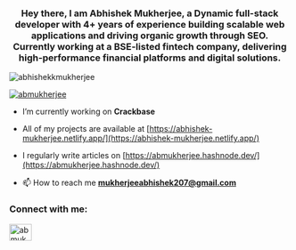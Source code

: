 
<h3 align="center">Hey there, I am Abhishek Mukherjee, a Dynamic full-stack developer with 4+ years of experience building scalable web applications and
driving organic growth through SEO. Currently working at a BSE-listed fintech company, delivering
high-performance financial platforms and digital solutions.</h3>




<p align="left"> <img src="https://komarev.com/ghpvc/?username=abhishekkmukherjee&label=Profile%20views&color=0e75b6&style=flat" alt="abhishekkmukherjee" /> </p>



<p align="left"> <a href="https://twitter.com/abmukherjee" target="blank"><img src="https://img.shields.io/twitter/follow/abmukherjee?logo=twitter&style=for-the-badge" alt="abmukherjee" /></a> </p>

-  I’m currently working on **Crackbase**

-  All of my projects are available at [https://abhishek-mukherjee.netlify.app/](https://abhishek-mukherjee.netlify.app/)

-  I regularly write articles on [https://abmukherjee.hashnode.dev/](https://abmukherjee.hashnode.dev/)



- 📫 How to reach me **mukherjeeabhishek207@gmail.com**

<h3 align="left">Connect with me:</h3>
<p align="left">
<a href="https://twitter.com/abmukherjee" target="blank"><img align="center" src="https://raw.githubusercontent.com/rahuldkjain/github-profile-readme-generator/master/src/images/icons/Social/twitter.svg" alt="abmukherjee" height="30" width="40" /></a>
</p>

